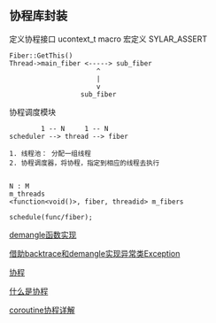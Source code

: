 ## 协程库封装

定义协程接口
ucontext_t
macro 宏定义 SYLAR_ASSERT

```
Fiber::GetThis()
Thread->main_fiber <-----> sub_fiber
                      ^
                      |
                      v
                  sub_fiber
```

协程调度模块
```
        1 -- N     1 -- N
scheduler --> thread --> fiber

1. 线程池： 分配一组线程
2. 协程调度器，将协程，指定到相应的线程去执行


N : M
m_threads
<function<void()>, fiber, threadid> m_fibers

schedule(func/fiber);
```


[demangle函数实现](https://blog.csdn.net/widon1104/article/details/51476247)

[借助backtrace和demangle实现异常类Exception](https://www.cnblogs.com/inevermore/p/4005489.html)

[协程](https://www.jianshu.com/p/6dde7f92951e)

[什么是协程](https://blog.csdn.net/zheng199172/article/details/88800275)

[coroutine协程详解](https://www.jianshu.com/p/2782f8c49b2a)